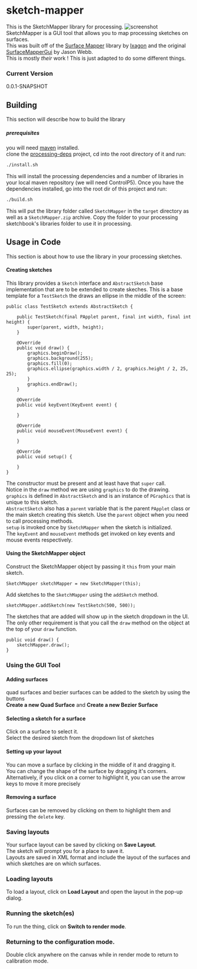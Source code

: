 # sketch-mapper

This is the SketchMapper library for processing.
![screenshot](http://s17.postimg.org/qfy5a6lz3/Screenshot_from_2015_02_09_22_18_18.png)
SketchMapper is a GUI tool that allows you to map processing sketches on surfaces.<br/>
This was built off of the [Surface Mapper] library by [Ixagon] and the original [SurfaceMapperGui] by Jason Webb.<br/>
This is mostly *their* work ! This is just adapted to do some different things.

### Current Version
0.0.1-SNAPSHOT

## Building
This section will describe how to build the library
##### prerequisites
you will need [maven] installed.<br/>
clone the [processing-deps] project, cd into the root directory of it and run:
```sh
./install.sh
```
This will install the processing dependencies and a number of libraries in your local maven repository (we will need ControlP5).  Once you have the dependencies installed, go into the root dir of this project and run:
```sh
./build.sh
```
This will put the library folder called ```SketchMapper``` in the ```target``` directory as well as a ```SketchMapper.zip``` archive. Copy the folder to your processing sketchbook's libraries folder to use it in processing.

## Usage in Code
This section is about how to use the library in your processing sketches.
#### Creating sketches
This library provides a `Sketch` interface and `AbstractSketch` base implementation that are to be extended to create skeches.  This is a base template for a `TestSketch` the draws an ellipse in the middle of the screen:
```
public class TestSketch extends AbstractSketch {

    public TestSketch(final PApplet parent, final int width, final int height) {
        super(parent, width, height);
    }

    @Override
    public void draw() {
        graphics.beginDraw();
        graphics.background(255);
        graphics.fill(0);
        graphics.ellipse(graphics.width / 2, graphics.height / 2, 25, 25);
        }
        graphics.endDraw();
    }

    @Override
    public void keyEvent(KeyEvent event) {

    }

    @Override
    public void mouseEvent(MouseEvent event) {

    }

    @Override
    public void setup() {

    }
}
```
The constructor must be present and at least have that `super` call.<br/>
Notice in the `draw` method we are using `graphics` to do the drawing. `graphics` is defined in `AbstractSketch` and is an instance of `PGraphics` that is unique to this sketch.<br/>
`AbstractSketch` also has a `parent` variable that is the parent `PApplet` class or the main sketch creating this sketch.  Use the `parent` object when you need to call processing methods.<br/>
`setup` is invoked once by `SketchMapper` when the sketch is initialized.<br/>
The `keyEvent` and `mouseEvent` methods get invoked on key events and mouse events respectively.
#### Using the SketchMapper object
Construct the SketchMapper object by passing it `this` from your main sketch.
```
SketchMapper sketchMapper = new SketchMapper(this);
```
Add sketches to the `SketchMapper` using the `addSketch` method.
```
sketchMapper.addSketch(new TestSketch(500, 500));
```
The sketches that are added will show up in the sketch dropdown in the UI.<br/>
The only other requirement is that you call the `draw` method on the object at the top of your `draw` function.
```
public void draw() {
    sketchMapper.draw();
}
```

### Using the GUI Tool
#### Adding surfaces
quad surfaces and bezier surfaces can be added to the sketch by using the buttons<br/>
<b>Create a new Quad Surface</b> and <b>Create a new Bezier Surface</b>
#### Selecting a sketch for a surface
Click on a surface to select it.<br/>
Select the desired sketch from the dropdown list of sketches<br/>
#### Setting up your layout
You can move a surface by clicking in the middle of it and dragging it.<br/>
You can change the shape of the surface by dragging it's corners.<br/>
Alternatively, if you click on a corner to highlight it, you can use the arrow keys to move it more precisely<br/>
#### Removing a surface
Surfaces can be removed by clicking on them to highlight them and pressing the `delete` key.
### Saving layouts
Your surface layout can be saved by clicking on <b>Save Layout</b>.<br/>
The sketch will prompt you for a place to save it.<br/>
Layouts are saved in XML format and include the layout of the surfaces and which sketches are on which surfaces.
### Loading layouts
To load a layout, click on <b>Load Layout</b> and open the layout in the pop-up dialog.

### Running the sketch(es)
To run the thing, click on <b>Switch to render mode</b>.

### Returning to the configuration mode.
Double click anywhere on the canvas while in render mode to return to calibration mode.


[surface mapper]:http://http://ixagon.se/SurfaceMapper
[ixagon]:http://http://ixagon.se/
[surfacemappergui]:http://jason-webb.info/2013/11/surfacemappergui-a-simple-processing-interface-for-projection-mapping/
[maven]:http//maven.apache.org
[processing-deps]:https://github.com/josephtaylor/processing-deps
